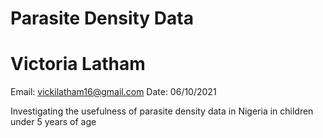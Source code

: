 # Parasite Density Data
# Victoria Latham

Email: vickilatham16@gmail.com
Date: 06/10/2021

Investigating the usefulness of parasite density data in Nigeria in children under 5 years of age
